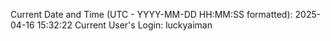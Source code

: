 Current Date and Time (UTC - YYYY-MM-DD HH:MM:SS formatted): 2025-04-16 15:32:22
Current User's Login: luckyaiman
